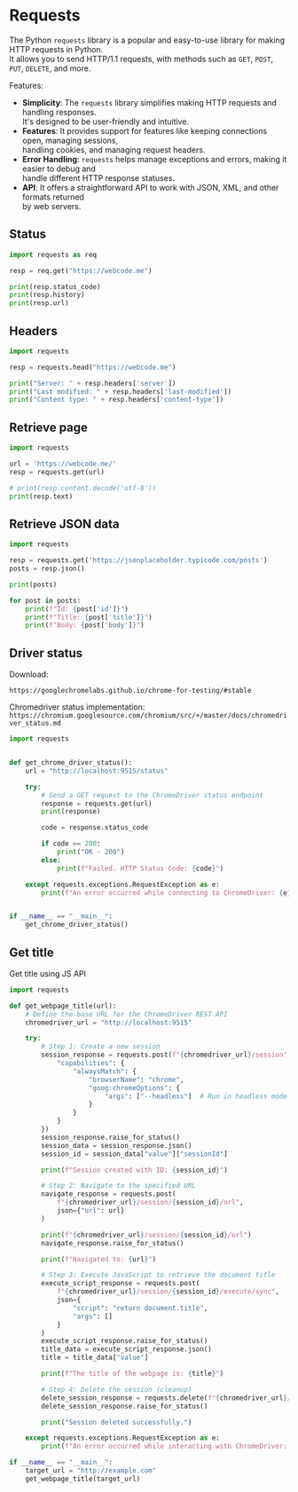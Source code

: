 # Requests

The Python `requests` library is a popular and easy-to-use library for making HTTP requests in Python.  
It allows you to send HTTP/1.1 requests, with methods such as `GET`, `POST`, `PUT`, `DELETE`, and more.  

Features:  

- **Simplicity**: The `requests` library simplifies making HTTP requests and handling responses.  
  It's designed to be user-friendly and intuitive.  
- **Features**: It provides support for features like keeping connections open, managing sessions,  
  handling cookies, and managing request headers.  
- **Error Handling**: `requests` helps manage exceptions and errors, making it easier to debug and  
  handle different HTTP response statuses.  
- **API**: It offers a straightforward API to work with JSON, XML, and other formats returned   
  by web servers.

## Status 

```python
import requests as req

resp = req.get("https://webcode.me")

print(resp.status_code)
print(resp.history)
print(resp.url)
```

## Headers 

```python
import requests 

resp = requests.head("https://webcode.me")

print("Server: " + resp.headers['server'])
print("Last modified: " + resp.headers['last-modified'])
print("Content type: " + resp.headers['content-type'])
```

## Retrieve page

```python
import requests 

url = 'https://webcode.me/'
resp = requests.get(url)

# print(resp.content.decode('utf-8'))
print(resp.text)
```


## Retrieve JSON data

```python
import requests 

resp = requests.get('https://jsonplaceholder.typicode.com/posts')
posts = resp.json()

print(posts)

for post in posts:
    print(f"Id: {post['id']}")
    print(f"Title: {post['title']}")
    print(f"Body: {post['body']}")
```

## Driver status

Download:  

`https://googlechromelabs.github.io/chrome-for-testing/#stable`


Chromedriver status implementation:  
`https://chromium.googlesource.com/chromium/src/+/master/docs/chromedriver_status.md`

```python
import requests


def get_chrome_driver_status():
    url = "http://localhost:9515/status"

    try:
        # Send a GET request to the ChromeDriver status endpoint
        response = requests.get(url)
        print(response)

        code = response.status_code

        if code == 200:
            print("OK - 200")
        else:
            print(f"Failed. HTTP Status Code: {code}")

    except requests.exceptions.RequestException as e:
        print(f"An error occurred while connecting to ChromeDriver: {e}")


if __name__ == "__main__":
    get_chrome_driver_status()
```

## Get title 

Get title using JS API

```python
import requests

def get_webpage_title(url):
    # Define the base URL for the ChromeDriver REST API
    chromedriver_url = "http://localhost:9515"

    try:
        # Step 1: Create a new session
        session_response = requests.post(f"{chromedriver_url}/session", json={
            "capabilities": {
                "alwaysMatch": {
                    "browserName": "chrome",
                    "goog:chromeOptions": {
                        "args": ["--headless"]  # Run in headless mode
                    }
                }
            }
        })
        session_response.raise_for_status()
        session_data = session_response.json()
        session_id = session_data["value"]["sessionId"]

        print(f"Session created with ID: {session_id}")

        # Step 2: Navigate to the specified URL
        navigate_response = requests.post(
            f"{chromedriver_url}/session/{session_id}/url",
            json={"url": url}
        )

        print(f"{chromedriver_url}/session/{session_id}/url")
        navigate_response.raise_for_status()

        print(f"Navigated to: {url}")

        # Step 3: Execute JavaScript to retrieve the document title
        execute_script_response = requests.post(
            f"{chromedriver_url}/session/{session_id}/execute/sync",
            json={
                "script": "return document.title",
                "args": []
            }
        )
        execute_script_response.raise_for_status()
        title_data = execute_script_response.json()
        title = title_data["value"]

        print(f"The title of the webpage is: {title}")

        # Step 4: Delete the session (cleanup)
        delete_session_response = requests.delete(f"{chromedriver_url}/session/{session_id}")
        delete_session_response.raise_for_status()

        print("Session deleted successfully.")

    except requests.exceptions.RequestException as e:
        print(f"An error occurred while interacting with ChromeDriver: {e}")

if __name__ == "__main__":
    target_url = "http://example.com"
    get_webpage_title(target_url)
```


